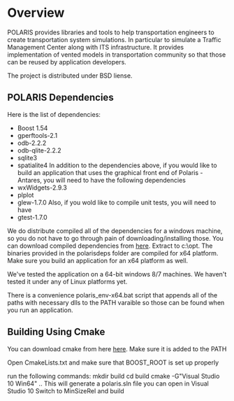 Overview
=========
POLARIS provides libraries and tools to help transportation 
engineers to create transportation system simulations. 
In particular to simulate a Traffic Management 
Center along with ITS infrastructure. 
It provides implementation of vented models 
in transportation community so that those 
can be reused by application developers.

The project is distributed under BSD liense.

POLARIS Dependencies
--------------------
Here is the list of dependencies:
* Boost 1.54
* gperftools-2.1
* odb-2.2.2
* odb-qlite-2.2.2
* sqlite3
* spatialite4
In addition to the dependencies above, if you would like to build an application that uses the graphical
front end of Polaris - Antares, you will need to have the following dependencies
* wxWidgets-2.9.3
* plplot
* glew-1.7.0
Also, if you wold like to compile unit tests, you will need to have
* gtest-1.7.0

We do distribute compiled all of the dependencies for a windows machine,
so you do not have to go through pain of downloading/installing those.
You can download compiled dependencies from [here](https://sourceforge.net/projects/polaris-t/files/latest/download?source=files "Dependencies for Windows").
Extract to c:\opt. The binaries provided in the polarisdeps folder are compiled for x64 platform. Make sure you build an application for an x64 platform as well.

We've tested the application on a 64-bit windows 8/7 machines. We haven't tested it under any of Linux platforms yet.

There is a convenience polaris_env-x64.bat script that appends all of the paths with necessary dlls to the PATH varaible so those can be found when you run an application.

Building Using Cmake
--------------------
You can download cmake from here [here](http://www.cmake.org/files/v2.8/cmake-2.8.12-win32-x86.zip "cmake").
Make sure it is added to the PATH

Open CmakeLists.txt and make sure that BOOST_ROOT is set up properly

run the following commands:
mkdir build
cd build
cmake -G"Visual Studio 10 Win64" ..
This will generate a polaris.sln file you can open in Visual Studio 10
Switch to MinSizeRel and build




